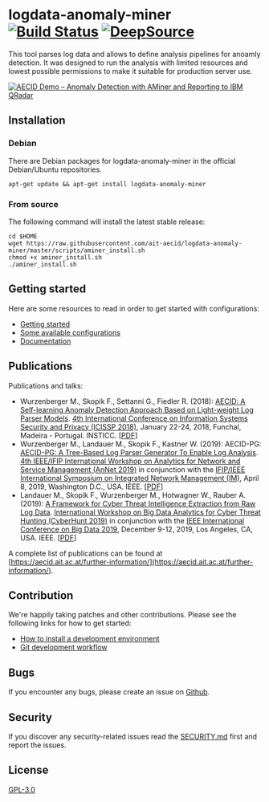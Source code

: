 # logdata-anomaly-miner [![Build Status](https://travis-ci.com/ait-aecid/logdata-anomaly-miner.svg?branch=master)](https://travis-ci.com/ait-aecid/logdata-anomaly-miner) [![DeepSource](https://static.deepsource.io/deepsource-badge-light-mini.svg)](https://deepsource.io/gh/ait-aecid/logdata-anomaly-miner/?ref=repository-badge)

This tool parses log data and allows to define analysis pipelines for anoamly detection. It was designed to run the analysis with limited resources and lowest possible permissions to make it suitable for production server use.

[![AECID Demo – Anomaly Detection with AMiner and Reporting to IBM QRadar](https://img.youtube.com/vi/tL7KiMf8NfE/0.jpg)](https://www.youtube.com/watch?v=tL7KiMf8NfE)


## Installation

### Debian

There are Debian packages for logdata-anomaly-miner in the official Debian/Ubuntu
repositories.

```
apt-get update && apt-get install logdata-anomaly-miner
```

### From source

The following command will install the latest stable release:
```
cd $HOME
wget https://raw.githubusercontent.com/ait-aecid/logdata-anomaly-miner/master/scripts/aminer_install.sh
chmod +x aminer_install.sh
./aminer_install.sh
```

## Getting started

Here are some resources to read in order to get started with configurations:

* [Getting started](https://github.com/ait-aecid/logdata-anomaly-miner/wiki/Getting-started-(tutorial))
* [Some available configurations](https://github.com/ait-aecid/logdata-anomaly-miner/tree/master/source/root/etc/aminer/conf-available/generic)
* [Documentation](https://github.com/ait-aecid/logdata-anomaly-miner/tree/master/source/root/usr/share/doc/logdata-anomaly-miner)

## Publications

Publications and talks:

* Wurzenberger M., Skopik F., Settanni G., Fiedler R. (2018): [AECID: A Self-learning Anomaly Detection Approach Based on Light-weight Log Parser Models](http://www.scitepress.org/DigitalLibrary/Link.aspx?doi=10.5220/0006643003860397). [4th International Conference on Information Systems Security and Privacy (ICISSP 2018)](http://www.icissp.org/), January 22-24, 2018, Funchal, Madeira - Portugal. INSTICC. \[[PDF](https://www.markuswurzenberger.com/wp-content/uploads/2020/05/2018_icissp.pdf)\]
* Wurzenberger M., Landauer M., Skopik F., Kastner W. (2019): AECID-PG: [AECID-PG: A Tree-Based Log Parser Generator To Enable Log Analysis](https://ieeexplore.ieee.org/document/8717887). [4th IEEE/IFIP International Workshop on Analytics for Network and Service Management (AnNet 2019)](https://annet2019.moogsoft.com/) in conjunction with the [IFIP/IEEE International Symposium on Integrated Network Management (IM)](https://im2019.ieee-im.org/), April 8, 2019, Washington D.C., USA. IEEE. \[[PDF](https://www.markuswurzenberger.com/wp-content/uploads/2020/05/2019_annet.pdf)\]
* Landauer M., Skopik F., Wurzenberger M., Hotwagner W., Rauber A. (2019): [A Framework for Cyber Threat Intelligence Extraction from Raw Log Data](https://ieeexplore.ieee.org/document/9006328). [International Workshop on Big Data Analytics for Cyber Threat Hunting (CyberHunt 2019)](https://securitylab.no/cyberhunt2019/) in conjunction with the [IEEE International Conference on Big Data 2019](http://bigdataieee.org/BigData2019/), December 9-12, 2019, Los Angeles, CA, USA. IEEE. \[[PDF](https://www.markuswurzenberger.com/wp-content/uploads/2020/05/2019_cyberhunt.pdf)\]

A complete list of publications can be found at [https://aecid.ait.ac.at/further-information/](https://aecid.ait.ac.at/further-information/).


## Contribution

We're happily taking patches and other contributions. Please see the following links for how to get started:

* [ How to install a development environment ](https://github.com/ait-aecid/logdata-anomaly-miner/wiki/Installing-a-development-environment)
* [ Git development workflow ](https://github.com/ait-aecid/logdata-anomaly-miner/wiki/Git-development-workflow)

## Bugs

If you encounter any bugs, please create an issue on [Github](https://github.com/ait-aecid/logdata-anomaly-miner/issues).

## Security

If you discover any security-related issues read the [SECURITY.md](/SECURITY.md) first and report the issues.

## License

[GPL-3.0](LICENSE)
